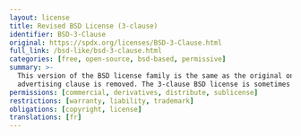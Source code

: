 ```yaml
---
layout: license
title: Revised BSD License (3-clause)
identifier: BSD-3-Clause
original: https://spdx.org/licenses/BSD-3-Clause.html
full_link: /bsd-like/bsd-3-clause.html
categories: [free, open-source, bsd-based, permissive]
summary: >-
  This version of the BSD license family is the same as the original one, with one exception: the
  advertising clause is removed. The 3-clause BSD license is sometimes called "Revised BSD License".
permissions: [commercial, derivatives, distribute, sublicense]
restrictions: [warranty, liability, trademark]
obligations: [copyright, license]
translations: [fr]
---
```

